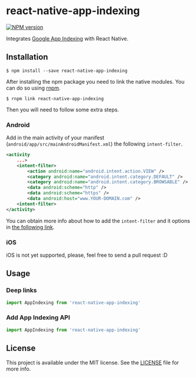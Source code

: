 # react-native-app-indexing

[![NPM version][npm-image]][npm-url]


Integrates [Google App Indexing](https://firebase.google.com/docs/app-indexing/) with React Native.


## Installation

```
$ npm install --save react-native-app-indexing
```

After installing the npm package you need to link the native modules. You can do so
using [rnpm](https://github.com/rnpm/rnpm).

```
$ rnpm link react-native-app-indexing
```

Then you will need to follow some extra steps.

### Android

Add in the main activity of your manifest (`android/app/src/mainAndroidManifest.xml`) the following `intent-filter`.

```xml
<activity
    ...>
    <intent-filter>
        <action android:name="android.intent.action.VIEW" />
        <category android:name="android.intent.category.DEFAULT" />
        <category android:name="android.intent.category.BROWSABLE" />
        <data android:scheme="http" />
        <data android:scheme="https" />
        <data android:host="www.YOUR-DOMAIN.com" />
    <intent-filter>
</activity>
```

You can obtain more info about how to add the `intent-filter` and it options in
[the following link](https://firebase.google.com/docs/app-indexing/android/app#add-intent-filters).

### iOS

iOS is not yet supported, please, feel free to send a pull request :D



## Usage


### Deep links

```js
import AppIndexing from 'react-native-app-indexing'
```

### Add App Indexing API

```js
import AppIndexing from 'react-native-app-indexing'
```


## License

This project is available under the MIT license. See the [LICENSE](LICENSE) file for more info.


[npm-image]: https://img.shields.io/npm/v/react-native-app-indexing.svg?style=flat
[npm-url]: https://npmjs.org/package/react-native-app-indexing
